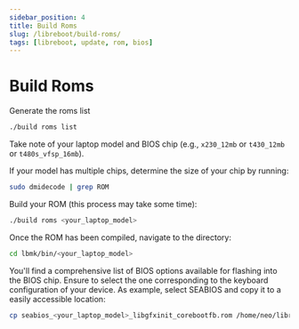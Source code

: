 ```yaml
---
sidebar_position: 4
title: Build Roms
slug: /libreboot/build-roms/
tags: [libreboot, update, rom, bios]
---
```


# Build Roms

Generate the roms list

```bash
./build roms list
```

Take note of your laptop model and BIOS chip (e.g., `x230_12mb` or `t430_12mb` or `t480s_vfsp_16mb`).

If your model has multiple chips, determine the size of your chip by running:

```bash
sudo dmidecode | grep ROM
```

Build your ROM (this process may take some time):

```bash
./build roms <your_laptop_model>
```

Once the ROM has been compiled, navigate to the directory:

```bash
cd lbmk/bin/<your_laptop_model>
```

You'll find a comprehensive list of BIOS options available for flashing into the BIOS chip. Ensure to select the one corresponding to the keyboard configuration of your device.
As example, select SEABIOS and copy it to a easily accessible location:

```bash
cp seabios_<your_laptop_model>_libgfxinit_corebootfb.rom /home/neo/libreboot
```